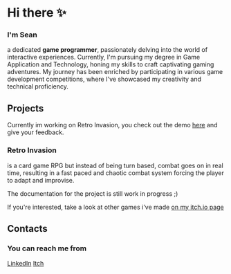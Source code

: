 # Hi there ✨
### I'm Sean
a dedicated **game programmer**, passionately delving into the world of interactive experiences. Currently, I'm pursuing my degree in Game Application and Technology, honing my skills to craft captivating gaming adventures. My journey has been enriched by participating in various game development competitions, where I've showcased my creativity and technical proficiency.

## Projects
Currently im working on Retro Invasion,
you check out the demo [here](https://wilsonn.itch.io/retro-invasion) and give your feedback.

### Retro Invasion
is a card game RPG but instead of being turn based, combat goes on in real time, resulting in a fast paced and chaotic combat system forcing the player to adapt and improvise.

The documentation for the project is still work in progress ;)

If you're interested, take a look at other games i've made [on my itch.io page](https://smtt.itch.io/)

## Contacts
### You can reach me from
[LinkedIn](https://www.linkedin.com/in/sean-matt/)
[Itch](https://smtt.itch.io/)
